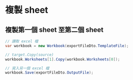 # 複製 sheet

## 複製第一個 sheet 至第二個 sheet

```csharp
// 讀取 excel 檔
var workbook = new Workbook(exportFileDto.TemplateFile);

// target.Copy(source)
workbook.Worksheets[1].Copy(workbook.Worksheets[0]);

// 寫入另一個 excel 檔
workbook.Save(exportFileDto.OutputFile);
```
